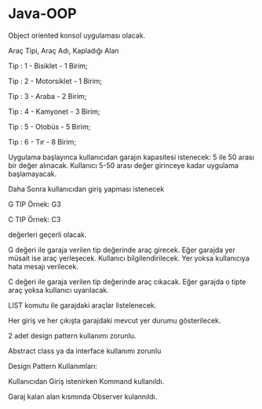 # Java-OOP
 
Object oriented konsol uygulaması olacak.

Araç Tipi, Araç Adı, Kapladığı Alan

Tip : 1 - Bisiklet  - 1 Birim;

Tip : 2 - Motorsiklet - 1 Birim;

Tip : 3 - Araba - 2 Birim;

Tip : 4 - Kamyonet - 3 Birim;

Tip : 5 - Otobüs - 5 Birim;

Tip : 6 - Tır -  8 Birim;

Uygulama başlayınca kullanıcıdan garajın kapasitesi istenecek: 5 ile 50 arası bir değer alınacak. Kullanıcı 5-50 arası değer girinceye kadar uygulama başlamayacak.

Daha Sonra kullanıcıdan giriş yapması istenecek

G TIP Örnek: G3

C TIP Örnek: C3

değerleri geçerli olacak.

G değeri ile garaja verilen tip değerinde araç girecek. Eğer garajda yer müsait ise araç yerleşecek. Kullanıcı bilgilendirilecek. Yer yoksa kullanıcıya hata mesajı verilecek.

C değeri ile garaja verilen tip değerinde araç cıkacak. Eğer garajda o tipte araç yoksa kullanıcı uyarılacak.

LIST komutu ile garajdaki araçlar listelenecek.

Her giriş ve her çıkışta garajdaki mevcut yer durumu gösterilecek.

2 adet design pattern kullanımı zorunlu.

Abstract class ya da interface kullanımı zorunlu

Design Pattern Kullanımları:

Kullanıcıdan Giriş istenirken Kommand kullanıldı.

Garaj kalan alan kısmında Observer kulannıldı.
